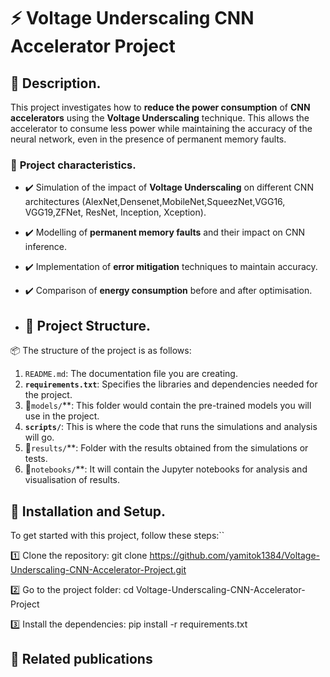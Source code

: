 # ⚡ **Voltage Underscaling CNN Accelerator Project**  

## 📌 **Description**.  
This project investigates how to **reduce the power consumption** of **CNN accelerators** using the **Voltage Underscaling** technique. This allows the accelerator to consume less power while maintaining the accuracy of the neural network, even in the presence of permanent memory faults.

### 🔹 **Project characteristics**.  
- ✔️ Simulation of the impact of **Voltage Underscaling** on different CNN architectures (AlexNet,Densenet,MobileNet,SqueezNet,VGG16, VGG19,ZFNet, ResNet, Inception, Xception).  
- ✔️ Modelling of **permanent memory faults** and their impact on CNN inference.  
- ✔️ Implementation of **error mitigation** techniques to maintain accuracy.  
- ✔️ Comparison of **energy consumption** before and after optimisation.

- ## 📂 **Project Structure**.
   
📦 The structure of the project is as follows: 

 1. `README.md`: The documentation file you are creating.
2. **`requirements.txt`**: Specifies the libraries and dependencies needed for the project.
3. 📁`models/`**: This folder would contain the pre-trained models you will use in the project.
4. **`scripts/`**: This is where the code that runs the simulations and analysis will go.
5. 📁`results/`**: Folder with the results obtained from the simulations or tests.
6. 📁`notebooks/`**: It will contain the Jupyter notebooks for analysis and visualisation of results.
 


## 🚀 **Installation and Setup**.  
To get started with this project, follow these steps:``

1️⃣ Clone the repository:
git clone https://github.com/yamitok1384/Voltage-Underscaling-CNN-Accelerator-Project.git

2️⃣ Go to the project folder:
cd Voltage-Underscaling-CNN-Accelerator-Project

3️⃣ Install the dependencies:
pip install -r requirements.txt

## 📜 **Related publications**  
